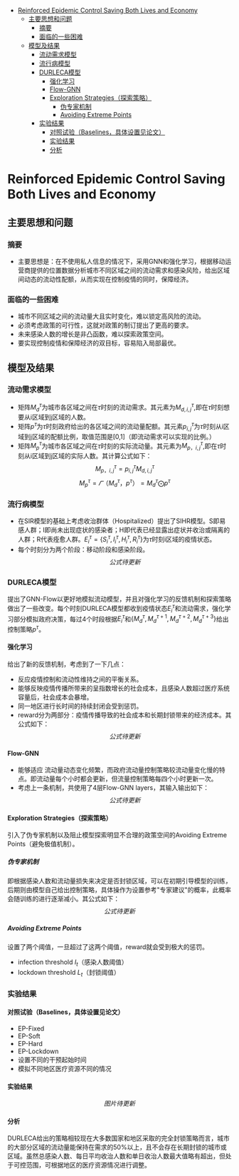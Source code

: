 <!-- TOC -->

- [Reinforced Epidemic Control Saving Both Lives and Economy](#reinforced-epidemic-control-saving-both-lives-and-economy) 
    - [主要思想和问题](#主要思想和问题)        
      - [摘要](#摘要)        
      - [面临的一些困难](#面临的一些困难)    
    - [模型及结果](#模型及结果)        
      - [流动需求模型](#流动需求模型)        
      -  [流行病模型](#流行病模型)        
      -  [DURLECA模型](#durleca模型)            
         -  [强化学习](#强化学习)            
         -  [Flow-GNN](#flow-gnn)            
         -  [Exploration Strategies（探索策略）](#exploration-strategies探索策略)                
            -  [伪专家机制](#伪专家机制)                
            -  [Avoiding Extreme Points](#avoiding-extreme-points)        
      -  [实验结果](#实验结果)            
         -  [对照试验（Baselines，具体设置见论文）](#对照试验baselines具体设置见论文)            
         -  [实验结果](#实验结果-1)            
         -  [分析](#分析)
# Reinforced Epidemic Control Saving Both Lives and Economy
## 主要思想和问题
### 摘要
* 主要思想是：在不使用私人信息的情况下，采用GNN和强化学习，根据移动运营商提供的位置数据分析城市不同区域之间的流动需求和感染风险，给出区域间动态的流动性配额，从而实现在控制疫情的同时，保障经济。
### 面临的一些困难
* 城市不同区域之间的流动量大且实时变化，难以锁定高风险的流动。
* 必须考虑政策的可行性，这就对政策的制订提出了更高的要求。
* 未来感染人数的增长是非凸函数，难以探索政策空间。
* 要实现控制疫情和保障经济的双目标，容易陷入局部最优。
## 模型及结果
### 流动需求模型
* 矩阵$M_d^τ$为城市各区域之间在$τ$时刻的流动需求。其元素为$M_{d,i,j}^τ$,即在$τ$时刻想要从i区域到j区域的人数。
* 矩阵$p^τ$为$τ$时刻政府给出的各区域之间的流动量配额。其元素$p_{i,j}^τ$为$τ$时刻从i区域到j区域的配额比例，取值范围是[0,1]（即流动需求可以实现的比例。）
* 矩阵$M_p^τ$为城市各区域之间在$τ$时刻的实际流动量。其元素为$M_{p，i,j}^τ$,即在$τ$时刻从i区域到j区域的实际人数。其计算公式如下：
  $$M_{p，i,j}^τ=p_{i,j}^τM_{d,i,j}^τ$$
  $$M_p^τ=\varGamma（M_d^τ，p^τ）=M_d^τ \bigodot p^τ$$
### 流行病模型
* 在SIR模型的基础上考虑收治群体（Hospitalized）提出了SIHR模型。S即易感人群；I即尚未出现症状的感染者；H即代表已经显露出症状并收治或隔离的人群；R代表痊愈人群。$E_i^τ=\{S_i^τ,I_i^τ,H_i^τ,R_i^τ\}$为$τ$时刻i区域的疫情状态。
* 每个时刻分为两个阶段：移动阶段和感染阶段。
$$公式待更新$$
### DURLECA模型
提出了GNN-Flow以更好地模拟流动模型，并且对强化学习的反馈机制和探索策略做出了一些改变。每个时刻DURLECA模型都收到疫情状态$E_i^τ$和流动需求，强化学习部分模拟政府决策，每过4个时段根据$E_i^τ$和$\{M_d^τ,M_d^{τ+1},M_d^{τ+2},M_d^{τ+3}\}$给出控制策略$p^τ$。
#### 强化学习
给出了新的反馈机制，考虑到了一下几点：
* 反应疫情控制和流动性维持之间的平衡关系。
* 能够反映疫情传播所带来的呈指数增长的社会成本，且感染人数超过医疗系统容量后，社会成本会暴增。
* 同一地区进行长时间的持续封闭会受到惩罚。  
* reward分为两部分：疫情传播导致的社会成本和长期封锁带来的经济成本。其公式如下：
  $$公式待更新$$
#### Flow-GNN 
* 能够适应 流动量动态变化频繁，而政府流动量控制策略较流动量变化慢的特点。即流动量每个小时都会更新，但流量控制策略每四个小时更新一次。
* 考虑上一条机制，共使用了4层Flow-GNN layers，其输入输出如下：
  $$公式待更新$$
#### Exploration Strategies（探索策略）
引入了伪专家机制以及阻止模型探索明显不合理的政策空间的Avoiding Extreme Points（避免极值机制）。
##### 伪专家机制
即根据感染人数和流动量损失来决定是否封锁区域，可以在初期引导模型的训练，后期则由模型自己给出控制策略，具体操作为设置参考"专家建议"的概率，此概率会随训练的进行逐渐减小。其公式如下：
  $$公式待更新$$
##### Avoiding Extreme Points
设置了两个阈值，一旦超过了这两个阈值，reward就会受到极大的惩罚。
* infection threshold $I_t$（感染人数阈值）
* lockdown threshold $L_t$（封锁阈值）


### 实验结果
#### 对照试验（Baselines，具体设置见论文）
* EP-Fixed
* EP-Soft
* EP-Hard
* EP-Lockdown
* 设置不同的干预起始时间
* 模拟不同地区医疗资源不同的情况
#### 实验结果
$$图片待更新$$
#### 分析
DURLECA给出的策略相较现在大多数国家和地区采取的完全封锁策略而言，城市的大部分区域的流动量能保持在需求的50%以上，且不会存在长期封锁的城市或区域。虽然总感染人数、每日平均收治人数和单日收治人数最大值略有超出，但处于可控范围，可根据地区的医疗资源情况进行调整。






